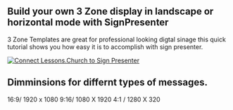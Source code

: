 ## Build your own 3 Zone display in landscape or horizontal mode with SignPresenter

3 Zone Templates are great for professional looking digtal sinage this quick tutorial shows you how easy it is to accomplish with sign presenter.

[![Connect Lessons.Church to Sign Presenter](https://img.youtube.com/vi/_KubI7zqSWU/0.jpg)](https://www.youtube.com/watch?v=_KubI7zqSWU)

## Dimminsions for differnt types of messages. 

16:9/ 1920 x 1080
9:16/ 1080 X 1920
4:1 / 1280 X 320
